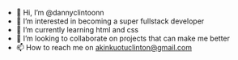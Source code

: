 - 👋 Hi, I’m @dannyclintoonn
- 👀 I’m interested in becoming a super fullstack developer 
- 🌱 I’m currently learning html and css
- 💞️ I’m looking to collaborate on projects that can make me better
- 📫 How to reach me on akinkuotuclinton@gmail.com

<!---
dannyclintoonn/dannyclintoonn is a ✨ special ✨ repository because its `README.md` (this file) appears on your GitHub profile.
You can click the Preview link to take a look at your changes.
--->
